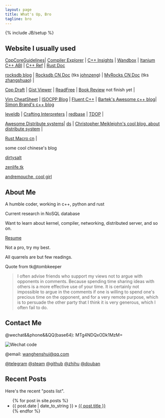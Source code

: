 ```yaml
---
layout: page
title: What's Up, Bro
tagline: bro
---
```

{% include JB/setup %}

## Website I usually  used

[CppCoreGuidelines](https://isocpp.github.io/CppCoreGuidelines/)\| [Compiler Explorer](https://godbolt.org/) \| [C++ Insights](https://cppinsights.io/) \| [Wandbox](https://wandbox.org/) \| [Itanium C++ ABI](https://itanium-cxx-abi.github.io/cxx-abi/abi.html#acknowledgements) \| [C++ Ref](http://zh.cppreference.com/w/%E9%A6%96%E9%A1%B5) \| [Rust Doc](https://doc.rust-lang.org/std/)

[rocksdb blog](https://rocksdb.org/blog/) \| [Rocksdb CN Doc](https://wanghenshui.github.io/rocksdb-doc-cn/) (tks [johnzeng](https://github.com/johnzeng)) \| [MyRocks CN Doc](https://wanghenshui.github.io/MyRocks_zh_doc/) (tks [zhangshuao](https://github.com/zhangshuao/MyRocks_zh_doc)) \|

[Cpp Draft](https://wanghenshui.github.io/cppwp/) \| [Gist Viewer](https://wanghenshui.github.io/gist-viewer/) \| [ReadFree](https://readfree.me/) \| [Book Review](https://wanghenshui.github.io/book_review/) not finish yet \|

[Vim CheatSheet](https://vim.rtorr.com/lang/zh_cn)  \| [ISOCPP Blog](https://isocpp.org/blog) \| [Fluent C++](https://www.fluentcpp.com/) \| [Bartek's Awesome c++  blog](https://www.bfilipek.com/)\| [Simon Brand's c++ blog](https://blog.tartanllama.xyz/)

[leveldb](https://dirtysalt.github.io/html/leveldb.html) \| [Crafting Interpreters](http://craftinginterpreters.com/contents.html) \| [redbase](https://cs.stanford.edu/people/widom/cs346/) \| [TDOP](https://tdop.github.io/) \|

[Awesome Distribute systems](https://github.com/zhenlohuang/awesome-distributed-systems)\| [ds](https://github.com/ty4z2008/Qix/blob/master/ds.md) \| [Christopher Meiklejohn's cool blog, about distribute system](http://christophermeiklejohn.com/) \|

[Rust Macro cn](http://blog.luxko.site/tlborm-chinese/book/) \|



some cool chinese's blog

[dirtysalt](https://dirtysalt.github.io/html/blogs.html) 

[zenlife.tk](http://zenlife.tk/)

[andremouche, cool girl](http://andremouche.github.io/)

## About Me

A humble coder, working in c++, python and rust

Current research in NoSQL database

Want to learn about kernel, compiler, networking, distributed server, and so on.

[Resume](https://wanghenshui.github.io/resume/)

Not a pro, try my best.

All quarrels are but few readings.

 Quote from tk@tombkeeper
> I often advise friends who support my views not to argue with opponents in comments. 
> Because spending time sharing ideas with others is a more effective use of your time. 
> It is certainly not impossible to argue in the comments 
> if one is willing to spend one's precious time on the opponent, 
> and for a very remote purpose, which is to persuade the other party 
> that I think it is very generous, which I often fail to do.



## Contact Me

@wechat&&phone&&QQ(base64): MTg4NDQxODk1MzM= 

![Wechat code](https://wanghenshui.github.io/assets/0-1552008412820.jpg)

@email: wanghenshui@qq.com

[@telegram](http://t.me/wanghenshui) 
[@steam](https://steamcommunity.com/id/wanghenshui/) 
[@github]( https://github.com/wanghenshui/) 
[@zhihu](https://zhuanlan.zhihu.com/jieyaren) 
[@douban]( https://www.douban.com/people/61740133/) 





## Recent Posts

Here's the recent "posts list".

<ul class="posts">
  {% for post in site.posts %}
    <li><span>{{ post.date | date_to_string }}</span> &raquo; <a href="{{ BASE_PATH }}{{ post.url }}">{{ post.title }}</a></li>
  {% endfor %}
</ul>
